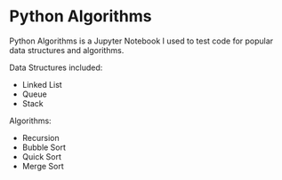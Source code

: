 # Python Algorithms

Python Algorithms is a Jupyter Notebook I used to test code for popular data structures and algorithms.

Data Structures included:
* Linked List
* Queue
* Stack

Algorithms:
* Recursion
* Bubble Sort
* Quick Sort
* Merge Sort
